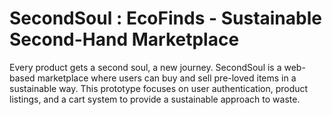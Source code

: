 # SecondSoul : EcoFinds - Sustainable Second-Hand Marketplace
Every product gets a second soul, a new journey.
SecondSoul is a web-based marketplace where users can buy and sell pre-loved items in a sustainable way.
This prototype focuses on user authentication, product listings, and a cart system to provide a sustainable approach to waste. 
